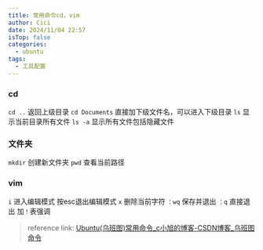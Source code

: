 ```yaml
---
title: 常用命令cd，vim
author: Cici
date: 2024/11/04 22:57
isTop: false
categories:
  - ubuntu
tags:
  - 工具配置
---
```


### cd
`cd ..`  返回上级目录
`cd Documents`  直接加下级文件名，可以进入下级目录
`ls` 显示当前目录所有文件
	`ls -a` 显示所有文件包括隐藏文件
### 文件夹
`mkdir` 创建新文件夹
`pwd` 查看当前路径
### vim
`i`  进入编辑模式
	按esc退出编辑模式
`x` 删除当前字符
`：wq`  保存并退出
`：q`  直接退出
加`！`表强调


>reference link: [Ubuntu(乌班图)常用命令_c小旭的博客-CSDN博客_乌班图命令](https://blog.csdn.net/c19344881x/article/details/121222465?spm=1001.2101.3001.6661.1&utm_medium=distribute.pc_relevant_t0.none-task-blog-2~default~CTRLIST~Rate-1-121222465-blog-38069291.pc_relevant_aa_2&depth_1-utm_source=distribute.pc_relevant_t0.none-task-blog-2~default~CTRLIST~Rate-1-121222465-blog-38069291.pc_relevant_aa_2&utm_relevant_index=1)